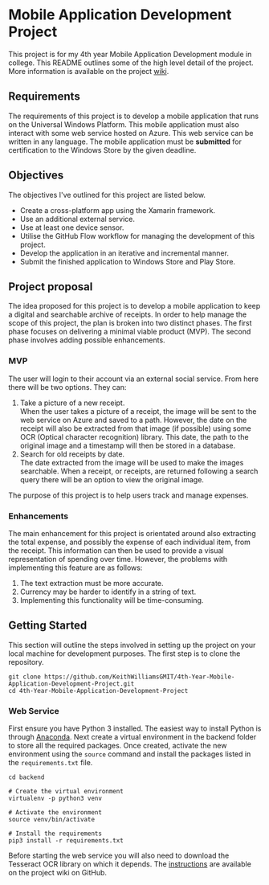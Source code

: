 # Mobile Application Development Project
This project is for my 4th year Mobile Application Development module in college. This README outlines some of the high level detail of the project. More information is available on the project [wiki](https://github.com/KeithWilliamsGMIT/4th-Year-Mobile-Application-Development-Project/wiki).

## Requirements
The requirements of this project is to develop a mobile application that runs on the Universal Windows Platform. This mobile application must also interact with some web service hosted on Azure. This web service can be written in any language. The mobile application must be **submitted** for certification to the Windows Store by the given deadline.

## Objectives
The objectives I've outlined for this project are listed below.
* Create a cross-platform app using the Xamarin framework.
* Use an additional external service.
* Use at least one device sensor.
* Utilise the GitHub Flow workflow for managing the development of this project.
* Develop the application in an iterative and incremental manner.
* Submit the finished application to Windows Store and Play Store.

## Project proposal
The idea proposed for this project is to develop a mobile application to keep a digital and searchable archive of receipts. In order to help manage the scope of this project, the plan is broken into two distinct phases. The first phase focuses on delivering a minimal viable product (MVP). The second phase involves adding possible enhancements.

### MVP
The user will login to their account via an external social service. From here there will be two options. They can:
1. Take a picture of a new receipt.  
When the user takes a picture of a receipt, the image will be sent to the web service on Azure and saved to a path. However, the date on the receipt will also be extracted from that image (if possible) using some OCR (Optical character recognition) library. This date, the path to the original image and a timestamp will then be stored in a database.
2. Search for old receipts by date.  
The date extracted from the image will be used to make the images searchable. When a receipt, or receipts, are returned following a search query there will be an option to view the original image.

The purpose of this project is to help users track and manage expenses.

### Enhancements
The main enhancement for this project is orientated around also extracting the total expense, and possibly the expense of each individual item, from the receipt. This information can then be used to provide a visual representation of spending over time. However, the problems with implementing this feature are as follows:
1. The text extraction must be more accurate.
2. Currency may be harder to identify in a string of text.
3. Implementing this functionality will be time-consuming.

## Getting Started
This section will outline the steps involved in setting up the project on your local machine for development purposes. The first step is to clone the repository.

```
git clone https://github.com/KeithWilliamsGMIT/4th-Year-Mobile-Application-Development-Project.git
cd 4th-Year-Mobile-Application-Development-Project
```

### Web Service
First ensure you have Python 3 installed. The easiest way to install Python is through [Anaconda](https://www.anaconda.com/downloads). Next create a virtual environment in the backend folder to store all the required packages. Once created, activate the new environment using the `source` command and install the packages listed in the `requirements.txt` file.

```
cd backend

# Create the virtual environment
virtualenv -p python3 venv

# Activate the environment
source venv/bin/activate

# Install the requirements
pip3 install -r requirements.txt
```

Before starting the web service you will also need to download the Tesseract OCR library on which it depends. The [instructions](https://github.com/tesseract-ocr/tesseract/wiki) are available on the project wiki on GitHub.